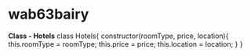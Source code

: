 # wab63bairy

**Class - Hotels**
class Hotels{
    constructor(roomType, price, location){
        this.roomType = roomType;
        this.price = price;
        this.location = location;
    }
}